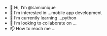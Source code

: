- 👋 Hi, I’m @samiunique
- 👀 I’m interested in ...mobile app development 
- 🌱 I’m currently learning ...python
- 💞️ I’m looking to collaborate on ...
- 📫 How to reach me ...

<!---
samiunique/samiunique is a ✨ special ✨ repository because its `README.md` (this file) appears on your GitHub profile.
You can click the Preview link to take a look at your changes.
--->
